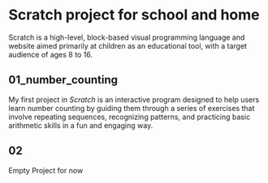 # Scratch project for school and home

Scratch is a high-level, block-based visual programming language and website aimed primarily at children as an educational tool, with a target audience of ages 8 to 16.

## 01_number_counting

My first project in *Scratch* is an interactive program designed to help users learn number counting by guiding them through a series of exercises that involve repeating sequences, recognizing patterns, and practicing basic arithmetic skills in a fun and engaging way.

## 02

Empty Project for now